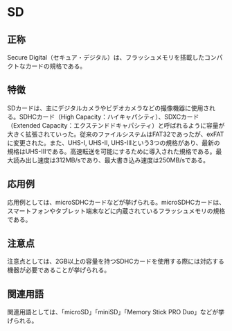 

# SD
## 正称
Secure Digital（セキュア・デジタル）は、フラッシュメモリを搭載したコンパクトなカードの規格である。

## 特徴
SDカードは、主にデジタルカメラやビデオカメラなどの撮像機器に使用される。SDHCカード（High Capacity：ハイキャパシティ）、SDXCカード（Extended Capacity：エクステンドドキャパシティ）と呼ばれるように容量が大きく拡張されていった。従来のファイルシステムはFAT32であったが、exFATに変更された。また、UHS-I, UHS-II, UHS-IIIという3つの規格があり、最新の規格はUHS-IIIである。高速転送を可能にするために導入された規格である。最大読み出し速度は312MB/sであり、最大書き込み速度は250MB/sである。


## 応用例
応用例としては、microSDHCカードなどが挙げられる。microSDHCカードは、スマートフォンやタブレット端末などに内蔵されているフラッシュメモリの規格である。


## 注意点
注意点としては、2GB以上の容量を持つSDHCカードを使用する際には対応する機器が必要であることが挙げられる。


## 関連用語
関連用語としては、「microSD」「miniSD」「Memory Stick PRO Duo」などが挙げられる。